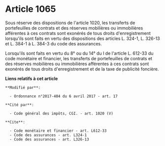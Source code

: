 # Article 1065

Sous réserve des dispositions de l'article 1020, les transferts de portefeuilles de contrats et des réserves mobilières ou
immobilières afférentes à ces contrats sont exonérés de tous droits d'enregistrement lorsqu'ils sont faits en vertu des
dispositions des articles L. 324-1, L. 326-13  et L. 384-1 à L. 384-3 du code des assurances.

Lorsqu'ils sont faits en vertu du 8° ou du 14° du I de l'article L. 612-33 du code monétaire et financier, les transferts de
portefeuilles de contrats et des réserves mobilières ou immobilières afférentes à ces contrats sont exonérés de tous droits
d'enregistrement et de la taxe de publicité foncière.

**Liens relatifs à cet article**

	**Modifié par**:

	  - Ordonnance n°2017-484 du 6 avril 2017 - art. 17

	**Cité par**:

	  - Code général des impôts, CGI. - art. 1020 (V)

	**Cite**:

	  - Code monétaire et financier - art. L612-33
	  - Code des assurances - art. L324-1
	  - Code des assurances - art. L326-13

